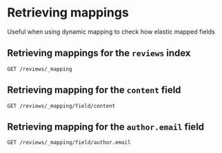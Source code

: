 # Retrieving mappings

Useful when using dynamic mapping to check how elastic mapped fields


## Retrieving mappings for the `reviews` index
```
GET /reviews/_mapping
```

## Retrieving mapping for the `content` field
```
GET /reviews/_mapping/field/content
```

## Retrieving mapping for the `author.email` field
```
GET /reviews/_mapping/field/author.email
```